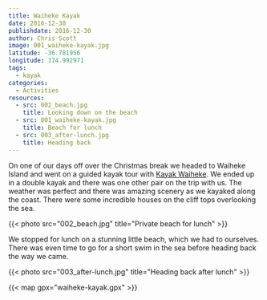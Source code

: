 ```yaml
---
title: Waiheke Kayak
date: 2016-12-30
publishdate: 2016-12-30
author: Chris Scott
image: 001_waiheke-kayak.jpg
latitude: -36.781956
longitude: 174.992971
tags:
  - kayak
categories:
  - Activities
resources:
  - src: 002_beach.jpg
    title: Looking down on the beach
  - src: 001_waiheke-kayak.jpg
    title: Beach for lunch
  - src: 003_after-lunch.jpg
    title: Heading back
---
```


On one of our days off over the Christmas break we headed to Waiheke Island and went on a guided kayak tour with [Kayak Waiheke](http://www.kayakwaiheke.co.nz/). We ended up in a double kayak and there was one other pair on the trip with us. The weather was perfect and there was amazing scenery as we kayaked along the coast. There were some incredible houses on the cliff tops overlooking the sea.

{{< photo src="002_beach.jpg" title="Private beach for lunch" >}}

We stopped for lunch on a stunning little beach, which we had to ourselves. There was even time to go for a short swim in the sea before heading back the way we came.

{{< photo src="003_after-lunch.jpg" title="Heading back after lunch" >}}

{{< map gpx="waiheke-kayak.gpx" >}}
